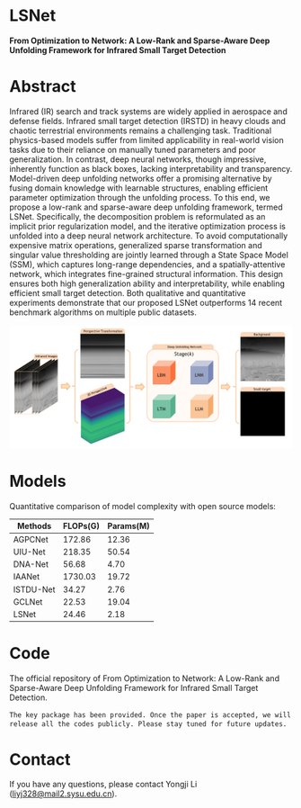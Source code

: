 # LSNet
**From Optimization to Network: A Low-Rank and Sparse-Aware Deep Unfolding Framework for Infrared Small Target Detection**

# Abstract
Infrared (IR) search and track systems are widely applied in aerospace and defense fields. Infrared small target detection (IRSTD) in heavy clouds and chaotic terrestrial environments remains a challenging task. Traditional physics-based models suffer from limited applicability in real-world vision tasks due to their reliance on manually tuned parameters and poor generalization. In contrast, deep neural networks, though impressive, inherently function as black boxes, lacking interpretability and transparency. Model-driven deep unfolding networks offer a promising alternative by fusing domain knowledge with learnable structures, enabling efficient parameter optimization through the unfolding process. To this end, we propose a low-rank and sparse-aware deep unfolding framework, termed LSNet. Specifically, the decomposition problem is reformulated as an implicit prior regularization model, and the iterative optimization process is unfolded into a deep neural network architecture. To avoid computationally expensive matrix operations, generalized sparse transformation and singular value thresholding are jointly learned through a State Space Model (SSM), which captures long-range dependencies, and a spatially-attentive network, which integrates fine-grained structural information. This design ensures both high generalization ability and interpretability, while enabling efficient small target detection. Both qualitative and quantitative experiments demonstrate that our proposed LSNet outperforms 14 recent benchmark algorithms on multiple public datasets.

<p align="center">
<img src="Figures/deep.png">
</p>


# Models
Quantitative comparison of model complexity with open source models:

|Methods   | FLOPs(G) | Params(M)   |
|--------|-----|--------|
| AGPCNet   | 172.86  | 12.36   |
| UIU-Net   | 218.35  | 50.54   |
| DNA-Net   | 56.68  | 4.70   |
| IAANet   | 1730.03  | 19.72   |
| ISTDU-Net   | 34.27  | 2.76   |
| GCLNet   | 22.53  | 19.04   |
| LSNet   | 24.46  | 2.18   |


# Code
The official repository of From Optimization to Network: A Low-Rank and Sparse-Aware Deep Unfolding Framework for Infrared Small Target Detection.
  ```
The key package has been provided. Once the paper is accepted, we will release all the codes publicly. Please stay tuned for future updates. 
  ```

# Contact
If you have any questions, please contact Yongji Li (liyj328@mail2.sysu.edu.cn).


